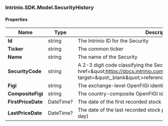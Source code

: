 [//]: # (CLASS:Intrinio.SDK.Model.SecurityHistory)

[//]: # (KIND:object)

### Intrinio.SDK.Model.SecurityHistory
#### Properties

[//]: # (START_DEFINITION)

Name | Type | Description
------------ | ------------- | -------------
**Id** | string | The Intrinio ID for the Security &nbsp;
**Ticker** | string | The common ticker &nbsp;
**Name** | string | The name of the Security &nbsp;
**SecurityCode** | string | A 2-3 digit code classifying the Security (&lt;a href&#x3D;\&quot;https://docs.intrinio.com/documentation/security_codes\&quot; target&#x3D;\&quot;_blank\&quot;&gt;reference&lt;/a&gt;) &nbsp;
**Figi** | string | The exchange-level OpenFIGI identifier &nbsp;
**CompositeFigi** | string | The country-composite OpenFIGI identifier &nbsp;
**FirstPriceDate** | DateTime? | The date of the first recorded stock price &nbsp;
**LastPriceDate** | DateTime? | The date of the last recorded stock price (or the most recent trading day) &nbsp;

[//]: # (END_DEFINITION)


